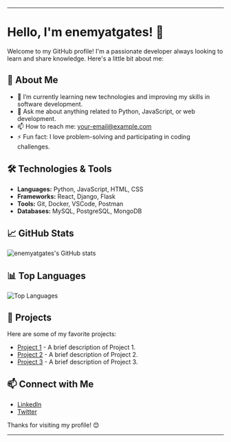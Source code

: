 * * *
# Hello, I'm enemyatgates! 👋

Welcome to my GitHub profile! I'm a passionate developer always looking to learn and share knowledge. Here's a little bit about me:

## 🚀 About Me

- 🌱 I’m currently learning new technologies and improving my skills in software development.
- 💬 Ask me about anything related to Python, JavaScript, or web development.
- 📫 How to reach me: [your-email@example.com](mailto:your-email@example.com)
- ⚡ Fun fact: I love problem-solving and participating in coding challenges.

## 🛠️ Technologies & Tools

- **Languages:** Python, JavaScript, HTML, CSS
- **Frameworks:** React, Django, Flask
- **Tools:** Git, Docker, VSCode, Postman
- **Databases:** MySQL, PostgreSQL, MongoDB

## 📈 GitHub Stats

![enemyatgates's GitHub stats](https://github-readme-stats.vercel.app/api?username=enemyatgates&show_icons=true&theme=radical)

## 📊 Top Languages

![Top Languages](https://github-readme-stats.vercel.app/api/top-langs/?username=enemyatgates&layout=compact&theme=radical)

## 🌟 Projects

Here are some of my favorite projects:

- [Project 1](https://github.com/enemyatgates/project1) - A brief description of Project 1.
- [Project 2](https://github.com/enemyatgates/project2) - A brief description of Project 2.
- [Project 3](https://github.com/enemyatgates/project3) - A brief description of Project 3.

## 📫 Connect with Me

- [LinkedIn](https://www.linkedin.com/in/your-linkedin-profile)
- [Twitter](https://twitter.com/your-twitter-handle)

Thanks for visiting my profile! 😊
* * *

<!---
- 👋 Hi, I’m @enemyatgates
- 👀 I’m interested in Machine Learning, Data Science, Neural Networks and Natural Language Processing.
- 🌱 I’m currently learning Machine Learning.
- 💞️ I’m looking to collaborate on Machine Learning and Data Science.
- 📫 How to reach me @enemyatgates.
- Testing out the file.
* * *
--->
<!---
enemyatgates/enemyatgates is a ✨ special ✨ repository because its `README.md` (this file) appears on your GitHub profile.
You can click the Preview link to take a look at your changes.
--->
